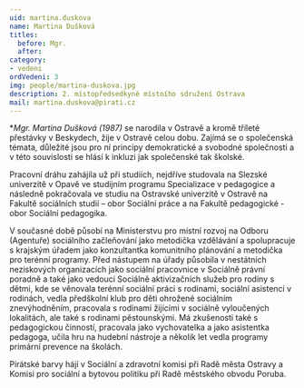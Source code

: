 ```yaml
---
uid: martina.duskova
name: Martina Dušková
titles:
  before: Mgr.
  after:
category:
- vedeni
ordVedeni: 3
img: people/martina-duskova.jpg
description: 2. místopředsedkyně místního sdružení Ostrava
mail: martina.duskova@pirati.cz
---
```


**Mgr. Martina Dušková (*1987)** se narodila v Ostravě a kromě tříleté přestávky v Beskydech, žije v Ostravě celou dobu. Zajímá se o společenská témata, důležité jsou pro ní principy demokratické a svobodné společnosti a v této souvislosti se hlásí k inkluzi jak společenské tak školské.

Pracovní dráhu zahájila už při studiích, nejdříve studovala na Slezské univerzitě v Opavě ve studijním programu Specializace v pedagogice a následně pokračovala ve studiu na Ostravské univerzitě v Ostravě na Fakultě sociálních studií – obor Sociální práce a na Fakultě pedagogické - obor Sociální pedagogika.

V současné době působí na Ministerstvu pro místní rozvoj na Odboru (Agentuře) sociálního začleňování jako metodička vzdělávání a spolupracuje s krajským úřadem jako konzultantka komunitního plánování a metodička pro terénní programy. Před nástupem na úřady působila v nestátních neziskových organizacích jako sociální pracovnice v Sociálně právní poradně a také jako vedoucí Sociálně aktivizačních služeb pro rodiny s dětmi, kde se věnovala terénní sociální práci s rodinami, sociální asistencí v rodinách, vedla předškolní klub pro děti ohrožené sociálním znevýhodněním, pracovala s rodinami žijícími v sociálně vyloučených lokalitách, ale také s rodinami pěstounskými. Má zkušenosti také s pedagogickou činností, pracovala jako vychovatelka a jako asistentka pedagoga, učila hru na hudební nástroje a několik let vedla programy primární prevence na školách.

Pirátské barvy hájí v Sociální a zdravotní komisi při Radě města Ostravy a Komisi pro sociální a bytovou politiku při Radě městského obvodu Poruba. 
